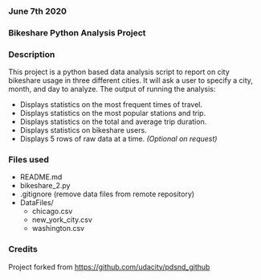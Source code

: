 ### June 7th 2020

### Bikeshare Python Analysis Project


### Description
This project is a python based data analysis script to report on city bikeshare usage in three different cities. It will ask a user to specify a city, month, and day to analyze. The output of running the analysis:
* Displays statistics on the most frequent times of travel.
* Displays statistics on the most popular stations and trip.
* Displays statistics on the total and average trip duration.
* Displays statistics on bikeshare users.
* Displays 5 rows of raw data at a time. _(Optional on request)_


### Files used

* README.md
* bikeshare_2.py 
* .gitignore (remove data files from remote repository)
* DataFiles/
  * chicago.csv
  * new_york_city.csv
  * washington.csv
 
### Credits
Project forked from https://github.com/udacity/pdsnd_github


